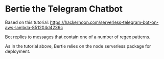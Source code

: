 # Bertie the Telegram Chatbot

Based on this tutorial: https://hackernoon.com/serverless-telegram-bot-on-aws-lambda-851204d4236c

Bot replies to messages that contain one of a number of regex patterns.

As in the tutorial above, Bertie relies on the node serverless package for deployment.
